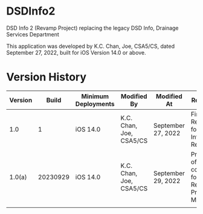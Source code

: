 # DSDInfo2
DSD Info 2 (Revamp Project) replacing the legacy DSD Info, Drainage Services Department  
  
This application was developed by K.C. Chan, Joe, CSA5/CS, dated September 27, 2022, built for iOS Version 14.0 or above.
  
# Version History
  
| Version | Build | Minimum Deployments | Modified By | Modified At | Remarks |
|---|---|---|---|---|---|
| 1.0 | 1 | iOS 14.0 | K.C. Chan, Joe, CSA5/CS | September 27, 2022 | First Release for DSD Info Revamp |
| 1.0(a) | 20230929 | iOS 14.0 | K.C. Chan, Joe, CSA5/CS | September 29, 2022 | Proof-of-concepts for Reverse Proxy Migration |
|   |   |   |   |   |   |

